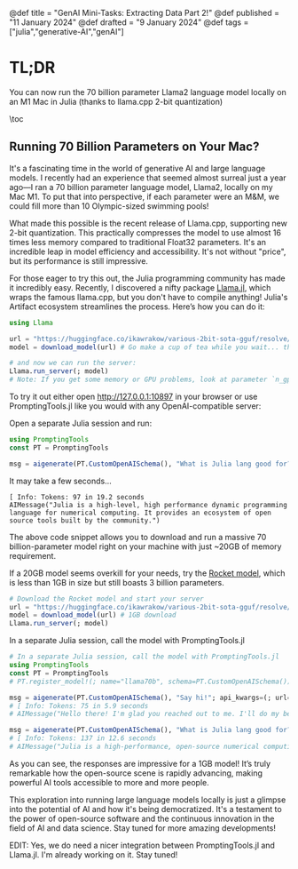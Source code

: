 @def title = "GenAI Mini-Tasks: Extracting Data Part 2!"
@def published = "11 January 2024"
@def drafted = "9 January 2024"
@def tags = ["julia","generative-AI","genAI"]

# TL;DR
You can now run the 70 billion parameter Llama2 language model locally on an M1 Mac in Julia (thanks to llama.cpp 2-bit quantization)

\toc 

## Running 70 Billion Parameters on Your Mac?

It's a fascinating time in the world of generative AI and large language models. I recently had an experience that seemed almost surreal just a year ago—I ran a 70 billion parameter language model, Llama2, locally on my Mac M1. To put that into perspective, if each parameter were an M&M, we could fill more than 10 Olympic-sized swimming pools!

What made this possible is the recent release of Llama.cpp, supporting new 2-bit quantization. This practically compresses the model to use almost 16 times less memory compared to traditional Float32 parameters. It's an incredible leap in model efficiency and accessibility. It's not without "price", but its performance is still impressive.

For those eager to try this out, the Julia programming community has made it incredibly easy. Recently, I discovered a nifty package [Llama.jl](https://github.com/marcom/Llama.jl), which wraps the famous llama.cpp, but you don't have to compile anything! Julia's Artifact ecosystem streamlines the process.
Here’s how you can do it:

```julia
using Llama

url = "https://huggingface.co/ikawrakow/various-2bit-sota-gguf/resolve/main/llama-v2-70b-2.12bpw.gguf"
model = download_model(url) # Go make a cup of tea while you wait... this is a 20GB download!

# and now we can run the server:
Llama.run_server(; model)
# Note: If you get some memory or GPU problems, look at parameter `n_gpu_layers`, which dictates how many layers of your model should go onto your GPU vs CPU
```
To try it out either open http://127.0.0.1:10897 in your browser or use PromptingTools.jl like you would with any OpenAI-compatible server:

Open a separate Julia session and run:

```julia
using PromptingTools
const PT = PromptingTools

msg = aigenerate(PT.CustomOpenAISchema(), "What is Julia lang good for?"; api_kwargs=(; url="http://127.0.0.1:10897/v1"))
```

It may take a few seconds...

```plaintext
[ Info: Tokens: 97 in 19.2 seconds
AIMessage("Julia is a high-level, high performance dynamic programming language for numerical computing. It provides an ecosystem of open source tools built by the community.")
```

The above code snippet allows you to download and run a massive 70 billion-parameter model right on your machine with just ~20GB of memory requirement. 

If a 20GB model seems overkill for your needs, try the [Rocket model](https://huggingface.co/pansophic/rocket-3B), which is less than 1GB in size but still boasts 3 billion parameters.

```julia
# Download the Rocket model and start your server
url = "https://huggingface.co/ikawrakow/various-2bit-sota-gguf/resolve/main/rocket-3b-2.76bpw.gguf"
model = download_model(url) # 1GB download
Llama.run_server(; model)
```

In a separate Julia session, call the model with PromptingTools.jl
```julia
# In a separate Julia session, call the model with PromptingTools.jl
using PromptingTools
const PT = PromptingTools
# PT.register_model!(; name="llama70b", schema=PT.CustomOpenAISchema())

msg = aigenerate(PT.CustomOpenAISchema(), "Say hi!"; api_kwargs=(; url="http://127.0.0.1:10897/v1"))
# [ Info: Tokens: 75 in 5.9 seconds
# AIMessage("Hello there! I'm glad you reached out to me. I'll do my best to be a helpful AI assistant, so if you have any questions or need assistance with anything, just let me know and I'd be happy to help. Hi there!")

msg = aigenerate(PT.CustomOpenAISchema(), "What is Julia lang good for?"; api_kwargs=(; url="http://127.0.0.1:10897/v1", max_tokens=2000))
# [ Info: Tokens: 137 in 12.6 seconds
# AIMessage("Julia is a high-performance, open-source numerical computing language designed for scientific and engineering applications. It offers fast and efficient computation capabilities with features like multi-threading, automatic array memory optimization, and built-in support for popular libraries such as NumPy, Pandas, and Matplotlib. Julia has gained popularity among data scientists, engineers, and researchers due to its speed, scalability, and ease of use. It is particularly useful when you need to perform complex computations with large datasets or handle high-dimensional arrays efficiently.")

```

As you can see, the responses are impressive for a 1GB model! It’s truly remarkable how the open-source scene is rapidly advancing, making powerful AI tools accessible to more and more people.

This exploration into running large language models locally is just a glimpse into the potential of AI and how it's being democratized. It's a testament to the power of open-source software and the continuous innovation in the field of AI and data science. Stay tuned for more amazing developments!

EDIT: Yes, we do need a nicer integration between PromptingTools.jl and Llama.jl. I'm already working on it. Stay tuned!